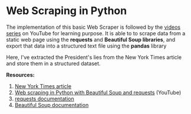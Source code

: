 # Web Scraping in Python
The implementation of this basic Web Scraper is followed by the [videos series](https://www.youtube.com/playlist?list=PL5-da3qGB5IDbOi0g5WFh1YPDNzXw4LNL) on YouTube for learning purpose. It is able to to scrape data from a static web page using the **requests** and **Beautiful Soup libraries**, and export that data into a structured text file using the **pandas** library

Here, I've extracted the President's lies from the New York Times article and store them in a structured dataset.

**Resources:**
1. [New York Times article](https://www.nytimes.com/interactive/2017/06/23/opinion/trumps-lies.html)
2. [Web scraping in Python with Beautiful Soup and requests](https://www.youtube.com/playlist?list=PL5-da3qGB5IDbOi0g5WFh1YPDNzXw4LNL) (YouTube)
3. [requests documentation](https://readthedocs.org/projects/requests/)
4. [Beautiful Soup documentation](https://www.crummy.com/software/BeautifulSoup/bs4/doc/)
